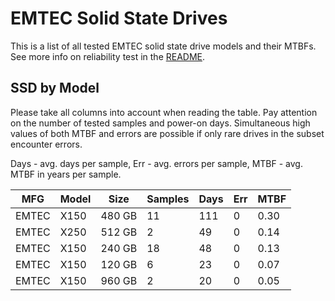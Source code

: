 EMTEC Solid State Drives
========================

This is a list of all tested EMTEC solid state drive models and their MTBFs. See
more info on reliability test in the [README](https://github.com/linuxhw/SMART).

SSD by Model
------------

Please take all columns into account when reading the table. Pay attention on the
number of tested samples and power-on days. Simultaneous high values of both MTBF
and errors are possible if only rare drives in the subset encounter errors.

Days - avg. days per sample,
Err  - avg. errors per sample,
MTBF - avg. MTBF in years per sample.

| MFG       | Model              | Size   | Samples | Days  | Err   | MTBF |
|-----------|--------------------|--------|---------|-------|-------|------|
| EMTEC     | X150               | 480 GB | 11      | 111   | 0     | 0.30   |
| EMTEC     | X250               | 512 GB | 2       | 49    | 0     | 0.14   |
| EMTEC     | X150               | 240 GB | 18      | 48    | 0     | 0.13   |
| EMTEC     | X150               | 120 GB | 6       | 23    | 0     | 0.07   |
| EMTEC     | X150               | 960 GB | 2       | 20    | 0     | 0.05   |
